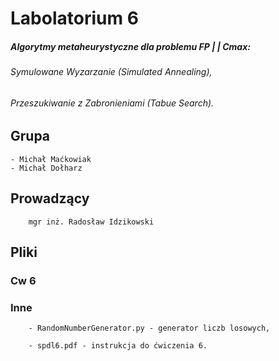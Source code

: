 # Labolatorium 6
##### Algorytmy metaheurystyczne dla problemu FP | | Cmax:
###### Symulowane Wyzarzanie (Simulated Annealing),
###### Przeszukiwanie z Zabronieniami (Tabue Search).

## Grupa 
    - Michał Maćkowiak
    - Michał Dołharz

## Prowadzący
        mgr inż. Radosław Idzikowski

## Pliki
### Cw 6

### Inne
        - RandomNumberGenerator.py - generator liczb losowych,

        - spdl6.pdf - instrukcja do ćwiczenia 6.
